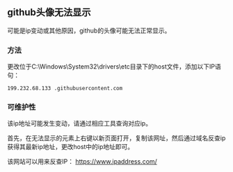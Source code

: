 ## github头像无法显示

可能是ip变动或其他原因，github的头像可能无法正常显示。

### 方法
更改位于C:\Windows\System32\drivers\etc目录下的host文件，添加以下IP语句：
    
    199.232.68.133 .githubusercontent.com
    
### 可维护性
该ip地址可能发生变动，请通过相应工具查询对应ip。

首先，在无法显示的元素上右键以新页面打开，复制该网址，然后通过域名反查ip获得其最新ip地址，更改host中的ip地址即可。

该网站可以用来反查IP：
https://www.ipaddress.com/

